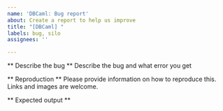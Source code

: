 ```yaml
---
name: 'DBCaml: Bug report'
about: Create a report to help us improve
title: "[DBCaml] "
labels: bug, silo
assignees: ''

---
```


** Describe the bug ** 
Describe the bug and what error you get

** Reproduction **
Please provide information on how to reproduce this. Links and images are welcome.

** Expected output **
